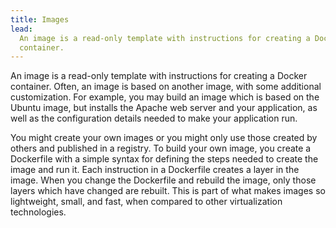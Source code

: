```yaml
---
title: Images
lead:
  An image is a read-only template with instructions for creating a Docker
  container.
---
```


An image is a read-only template with instructions for creating a Docker
container. Often, an image is based on another image, with some additional
customization. For example, you may build an image which is based on the Ubuntu
image, but installs the Apache web server and your application, as well as the
configuration details needed to make your application run.

You might create your own images or you might only use those created by others
and published in a registry. To build your own image, you create a Dockerfile
with a simple syntax for defining the steps needed to create the image and run
it. Each instruction in a Dockerfile creates a layer in the image. When you
change the Dockerfile and rebuild the image, only those layers which have
changed are rebuilt. This is part of what makes images so lightweight, small,
and fast, when compared to other virtualization technologies.
